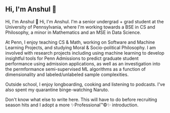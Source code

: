 ## Hi, I'm Anshul 👋

Hi, I'm Anshul 👋
Hi, I'm Anshul. I'm a senior undergrad + grad student at the University of Pennsylvania, where I'm working towards a BSE in CS and Philosophy, a minor in Mathematics and an MSE in Data Science.

At Penn, I enjoy teaching CS & Math, working on Software and Machine Learning Projects, and studying Moral & Socio-political Philosophy. I am involved with research projects including using machine learning to develop insightful tools for Penn Admissions to predict graduate student performance using admission applications, as well as an investigation into the permformance semi-supervised ML algorithms as a function of dimensionality and labeled/unlabeled sample complexities.

Outside school, I enjoy longboarding, cooking and listening to podcasts. I've also spent my quarantine binge-watching Naruto.

Don't know what else to write here. This will have to do before recruiting season hits and I adopt a more ✨Professional™©✨ introduction.

<!--
**anshultripathi2699/anshultripathi2699** is a ✨ _special_ ✨ repository because its `README.md` (this file) appears on your GitHub profile.

Here are some ideas to get you started:

- 🔭 I’m currently working on ...
- 🌱 I’m currently learning ...
- 👯 I’m looking to collaborate on ...
- 🤔 I’m looking for help with ...
- 💬 Ask me about ...
- 📫 How to reach me: ...
- 😄 Pronouns: ...
- ⚡ Fun fact: ...
-->

